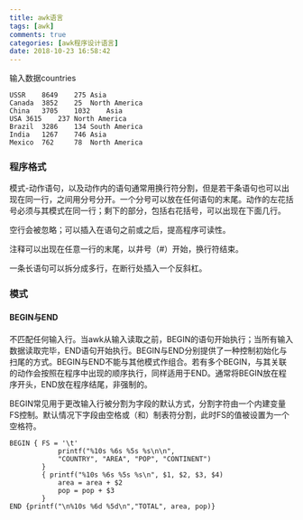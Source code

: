 ```yaml
---
title: awk语言
tags: [awk]
comments: true
categories: [awk程序设计语言]
date: 2018-10-23 16:58:42
---
```

输入数据countries

```
USSR	8649    275	Asia
Canada	3852    25	North America
China	3705    1032	Asia
USA	3615    237	North America
Brazil	3286    134	South America
India	1267    746	Asia
Mexico	762     78	North America
```

### 程序格式

模式-动作语句，以及动作内的语句通常用换行符分割，但是若干条语句也可以出现在同一行，之间用分号分开。一个分号可以放在任何语句的末尾。动作的左花括号必须与其模式在同一行；剩下的部分，包括右花括号，可以出现在下面几行。

空行会被忽略；可以插入在语句之前或之后，提高程序可读性。

注释可以出现在任意一行的末尾，以井号（#）开始，换行符结束。

一条长语句可以拆分成多行，在断行处插入一个反斜杠。

### 模式

#### BEGIN与END
不匹配任何输入行。当awk从输入读取之前，BEGIN的语句开始执行；当所有输入数据读取完毕，END语句开始执行。BEGIN与END分别提供了一种控制初始化与扫尾的方式。BEGIN与END不能与其他模式作组合。若有多个BEGIN，与其关联的动作会按照在程序中出现的顺序执行，同样适用于END。通常将BEGIN放在程序开头，END放在程序结尾，非强制的。

BEGIN常见用于更改输入行被分割为字段的默认方式，分割字符由一个内建变量FS控制。默认情况下字段由空格或（和）制表符分割，此时FS的值被设置为一个空格符。

```
BEGIN { FS = '\t'  
			printf("%10s %6s %5s %s\n\n",
			"COUNTRY", "AREA", "POP", "CONTINENT")
		}
		{ printf("%10s %6s %5s %s\n", $1, $2, $3, $4)
			area = area + $2
			pop = pop + $3
		}
END {printf("\n%10s %6d %5d\n","TOTAL", area, pop)}
```

